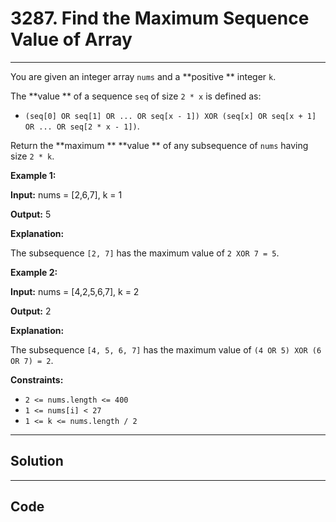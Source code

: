 # 3287. Find the Maximum Sequence Value of Array

---

You are given an integer array `nums` and a **positive ** integer `k`.

The **value ** of a sequence `seq` of size `2 * x` is defined as:

  * `(seq[0] OR seq[1] OR ... OR seq[x - 1]) XOR (seq[x] OR seq[x + 1] OR ... OR seq[2 * x - 1])`.



Return the **maximum ** **value ** of any subsequence of `nums` having size `2 * k`.

 

**Example 1:**

**Input:** nums = [2,6,7], k = 1

**Output:** 5

**Explanation:**

The subsequence `[2, 7]` has the maximum value of `2 XOR 7 = 5`.

**Example 2:**

**Input:** nums = [4,2,5,6,7], k = 2

**Output:** 2

**Explanation:**

The subsequence `[4, 5, 6, 7]` has the maximum value of `(4 OR 5) XOR (6 OR 7) = 2`.

 

**Constraints:**

  * `2 <= nums.length <= 400`
  * `1 <= nums[i] < 27`
  * `1 <= k <= nums.length / 2`

---

## Solution



---

## Code
```python


```